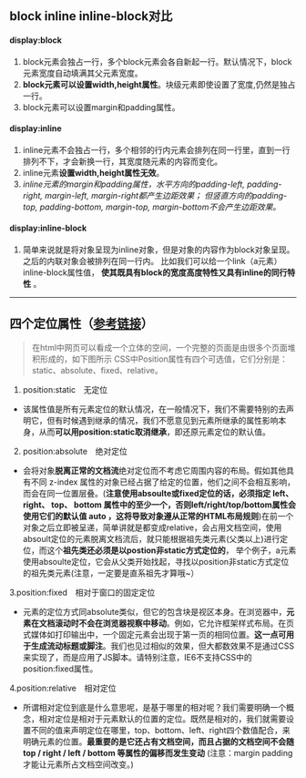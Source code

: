 ## block inline inline-block对比

#### display:block

1. block元素会独占一行，多个block元素会各自新起一行。默认情况下，block元素宽度自动填满其父元素宽度。
2. **block元素可以设置width,height属性**。块级元素即使设置了宽度,仍然是独占一行。
3. block元素可以设置margin和padding属性。

#### display:inline

1. inline元素不会独占一行，多个相邻的行内元素会排列在同一行里，直到一行排列不下，才会新换一行，其宽度随元素的内容而变化。
2. inline元素**设置width,height属性无效**。
3. *inline元素的margin和padding属性，水平方向的padding-left, padding-right, margin-left, margin-right都产生边距效果；
但竖直方向的padding-top, padding-bottom, margin-top, margin-bottom不会产生边距效果。*

#### display:inline-block

1. 简单来说就是将对象呈现为inline对象，但是对象的内容作为block对象呈现。之后的内联对象会被排列在同一行内。
比如我们可以给一个link（a元素）inline-block属性值， **使其既具有block的宽度高度特性又具有inline的同行特性** 。

***

## 四个定位属性（[参考链接](http://blog.csdn.net/chen_zw/article/details/8741365)）
>在html中网页可以看成一个立体的空间，一个完整的页面是由很多个页面堆积形成的，如下图所示
>CSS中Position属性有四个可选值，它们分别是：static、absolute、fixed、relative。

1. position:static　无定位

+ 该属性值是所有元素定位的默认情况，在一般情况下，我们不需要特别的去声明它，但有时候遇到继承的情况，我们不愿意见到元素所继承的属性影响本身，从而**可以用position:static取消继承**，即还原元素定位的默认值。

2. position:absolute　绝对定位

+  会将对象**脱离正常的文档流**绝对定位而不考虑它周围内容的布局。假如其他具有不同 z-index 属性的对象已经占据了给定的位置，他们之间不会相互影响，而会在同一位置层叠。(**注意使用absoulte或fixed定位的话，必须指定 left、right、 top、 bottom 属性中的至少一个，否则left/right/top/bottom属性会使用它们的默认值 auto ，这将导致对象遵从正常的HTML布局规则**)在前一个对象之后立即被呈递，简单讲就是都变成relative，会占用文档空间，使用absoult定位的元素脱离文档流后，就只能根据祖先类元素(父类以上)进行定位，而这个**祖先类还必须是以postion非static方式定位的**， 举个例子，a元素使用absoulte定位，它会从父类开始找起，寻找以position非static方式定位的祖先类元素(注意，一定要是直系祖先才算哦~）

3.position:fixed　相对于窗口的固定定位

+ 元素的定位方式同absolute类似，但它的包含块是视区本身。在浏览器中，**元素在文档滚动时不会在浏览器视察中移动**。例如，它允许框架样式布局。在页式媒体如打印输出中，一个固定元素会出现于第一页的相同位置。**这一点可用于生成流动标题或脚注**。我们也见过相似的效果，但大都数效果不是通过CSS来实现了，而是应用了JS脚本。请特别注意，IE6不支持CSS中的position:fixed属性。

4.position:relative　相对定位

+ 所谓相对定位到底是什么意思呢，是基于哪里的相对呢？我们需要明确一个概念，相对定位是相对于元素默认的位置的定位。既然是相对的，我们就需要设置不同的值来声明定位在哪里，top、bottom、left、right四个数值配合，来明确元素的位置。**最重要的是它还占有文档空间，而且占据的文档空间不会随 top / right / left / bottom 等属性的偏移而发生变动** (注意：margin padding才能让元素所占文档空间改变。)
